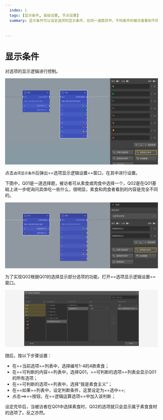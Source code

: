 ```yaml
---
  index: 1
  tags: [显示条件, 高级设置, 节点设置]
  summary: 显示条件可以设定选项的显示条件，在同一道题目中，不同条件的被访者看到不同的选项内容，同时又不改变题目选项结构。


---
```







# 显示条件

对选项的显示逻辑进行控制。

<img src='../assets/04optionAdvancedSetting/02displayCondition/node-Q02.png'>

点击`选项显示条件`后弹出==选项显示逻辑设置==窗口，在其中进行设置。

下图中，Q01是一道选择题，被访者可从素食或肉食中选择一个，Q02是在Q01基础上进一步呢询问具体吃一些什么，很明显，素食和肉食者看到的内容是完全不同的。

<img src='../assets/04optionAdvancedSetting/02displayCondition/node-Q01.png'>

为了实现Q02根据Q01的选择显示部分选项的功能，打开==选项显示逻辑设置==窗口。

<img src='../assets/04optionAdvancedSetting/02displayCondition/popup.png'>

随后，按以下步骤设置：

+ 在==当前选项==列表中，选择编号1-4的4款素食；
+ 在==可判断的内容==列表中，选择Q01，==可判断的选项==列表会显示Q01的所有选项；
+ 在==可判断的选项==列表中，选择“我是素食主义”；
+ 在==如果==列表中，设定判断条件，这里设定为==选中==;
+ 点击==>==按钮，在==逻辑运算选项==中加入该判断；

设定完毕后，当被访者在Q01中选择素食时，Q02的选项就只会显示属于素食食材的选项了。反之亦然。
